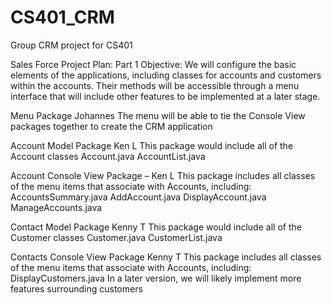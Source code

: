 # CS401_CRM
Group CRM project for CS401

Sales Force Project Plan: Part 1
Objective: We will configure the basic elements of the applications, including classes for accounts and customers within the accounts. Their methods will be accessible through a menu interface that will include other features to be implemented at a later stage.

Menu Package Johannes
The menu will be able to tie the Console View packages together to create the CRM application

Account Model Package Ken  L
This package would include all of the Account classes
Account.java
AccountList.java

Account Console View Package – Ken  L
This package includes all classes of the menu items that associate with Accounts, including:
AccountsSummary.java
AddAccount.java
DisplayAccount.java
ManageAccounts.java

Contact Model Package Kenny T
This package would include all of the Customer classes
Customer.java
CustomerList.java

Contacts Console View Package Kenny T
This package includes all classes of the menu items that associate with Accounts, including:
DisplayCustomers.java
In a later version, we will likely implement more features surrounding customers
